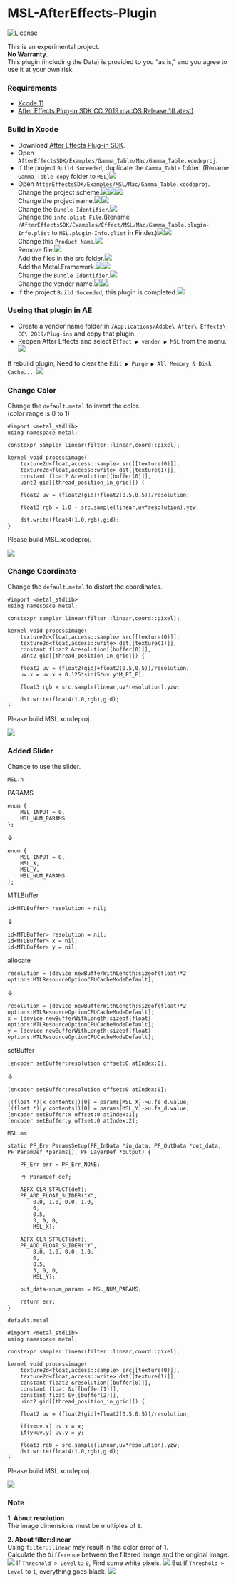 # MSL-AfterEffects-Plugin

[![License](https://img.shields.io/badge/License-BSD%203--Clause-blue.svg)](https://opensource.org/licenses/BSD-3-Clause)

This is an experimental project.  
**No Warranty**.  
This plugin (including the Data) is provided to you “as is,” and you agree to use it at your own risk.

### Requirements

* [Xcode 11](https://apps.apple.com/jp/app/xcode/id497799835)
* [After Effects Plug-in SDK CC 2019 macOS Release 1(Latest)](https://console.adobe.io/downloads/ae)

### Build in Xcode

* Download [After Effects Plug-in SDK](https://console.adobe.io/downloads/ae). 
* Open `AfterEffectsSDK/Examples/Gamma_Table/Mac/Gamma_Table.xcodeproj`.
* If the project `Build Suceeded`, duplicate the `Gamma_Table` folder. (Rename `Gamma_Table copy` folder to `MSL`)![](./assets/suceeded.jpg)
* Open `AfterEffectsSDK/Examples/MSL/Mac/Gamma_Table.xcodeproj`.<br/>
Change the project scheme.![](./assets/scheme1.jpg)![](./assets/scheme2.jpg)![](./assets/scheme3.jpg)<br/>
Change the project name.![](./assets/project1.jpg)![](./assets/project2.jpg)<br/>
Change the `Bundle Identifier`.![](./assets/identity1.jpg)<br/>
Change the `info.plist File`.(Rename `/AfterEffectsSDK/Examples/Effect/MSL/Mac/Gamma_Table.plugin-Info.plist` to `MSL.plugin-Info.plist` in Finder.)![](./assets/plist1.jpg)![](./assets/plist2.jpg)<br/>
Change this `Product Name`.![](./assets/product.jpg)<br/>
Remove file.![](./assets/remove.jpg)<br/>
Add the files in the src folder.![](./assets/add.jpg)<br/>
Add the Metal.Framework.![](./assets/framework1.jpg)![](./assets/framework2.jpg)<br/>
Change the `Bundle Identifier`.![](./assets/identity2.jpg)<br/>
Change the vender name.![](./assets/vender1.jpg)![](./assets/vender2.jpg)<br/>
* If the project `Build Suceeded`, this plugin is completed.![](./assets/finder.jpg)
 
### Useing that plugin in AE

* Create a vendor name folder in `/Applications/Adobe\ After\ Effects\ CC\ 2019/Plug-ins` and copy that plugin.
* Reopen After Effects and select `Effect ▶︎ vender ▶︎ MSL` from the menu.![](./assets/effect.jpg)

If rebuild plugin, Need to clear the `Edit ▶︎ Purge ▶︎ All Memory & Disk Cache...`.
![](./assets/cache.jpg)

### Change Color

Change the `default.metal` to invert the color.   
(color range is 0 to 1)

	#import <metal_stdlib>
	using namespace metal;
	
	constexpr sampler linear(filter::linear,coord::pixel);
	
	kernel void processimage(
	    texture2d<float,access::sample> src[[texture(0)]],
	    texture2d<float,access::write> dst[[texture(1)]],
	    constant float2 &resolution[[buffer(0)]],
	    uint2 gid[[thread_position_in_grid]]) {
	    
	    float2 uv = (float2(gid)+float2(0.5,0.5))/resolution;
	    
	    float3 rgb = 1.0 - src.sample(linear,uv*resolution).yzw;
	    
	    dst.write(float4(1.0,rgb),gid);
	}

Please build MSL.xcodeproj.

![](./assets/invert.png)

### Change Coordinate

Change the `default.metal` to distort the coordinates.

	#import <metal_stdlib>
	using namespace metal;
	
	constexpr sampler linear(filter::linear,coord::pixel);
	
	kernel void processimage(
	    texture2d<float,access::sample> src[[texture(0)]],
	    texture2d<float,access::write> dst[[texture(1)]],
	    constant float2 &resolution[[buffer(0)]],
	    uint2 gid[[thread_position_in_grid]]) {
	    
	    float2 uv = (float2(gid)+float2(0.5,0.5))/resolution;
	    uv.x = uv.x + 0.125*sin(5*uv.y*M_PI_F);
	    
	    float3 rgb = src.sample(linear,uv*resolution).yzw;
	    
	    dst.write(float4(1.0,rgb),gid);
	}

Please build MSL.xcodeproj.

![](./assets/wave.png)


### Added Slider

Change to use the slider.

`MSL.h`

PARAMS

	enum {
	    MSL_INPUT = 0,
	    MSL_NUM_PARAMS
	};
↓

	enum {
	    MSL_INPUT = 0,
	    MSL_X,
	    MSL_Y,
	    MSL_NUM_PARAMS
	};
	
MTLBuffer

	id<MTLBuffer> resolution = nil;
	
↓	

	id<MTLBuffer> resolution = nil;
  	id<MTLBuffer> x = nil;
  	id<MTLBuffer> y = nil;
    

allocate

	resolution = [device newBufferWithLength:sizeof(float)*2 options:MTLResourceOptionCPUCacheModeDefault];

↓

	resolution = [device newBufferWithLength:sizeof(float)*2 options:MTLResourceOptionCPUCacheModeDefault];
   	x = [device newBufferWithLength:sizeof(float) options:MTLResourceOptionCPUCacheModeDefault];
	y = [device newBufferWithLength:sizeof(float) options:MTLResourceOptionCPUCacheModeDefault];

	
setBuffer	

	[encoder setBuffer:resolution offset:0 atIndex:0];

↓	

	[encoder setBuffer:resolution offset:0 atIndex:0];
	
	((float *)[x contents])[0] = params[MSL_X]->u.fs_d.value;
  	((float *)[y contents])[0] = params[MSL_Y]->u.fs_d.value;
	[encoder setBuffer:x offset:0 atIndex:1];
	[encoder setBuffer:y offset:0 atIndex:2];
	
`MSL.mm`
	
	static PF_Err ParamsSetup(PF_InData *in_data, PF_OutData *out_data, PF_ParamDef *params[], PF_LayerDef *output) {
    
	    PF_Err err = PF_Err_NONE;
	    
	    PF_ParamDef def;
	    
	    AEFX_CLR_STRUCT(def);
	    PF_ADD_FLOAT_SLIDER("X",
	        0.0, 1.0, 0.0, 1.0,
	        0,
	        0.5,
	        3, 0, 0,
	        MSL_X);
	    
	    AEFX_CLR_STRUCT(def);
	    PF_ADD_FLOAT_SLIDER("Y",
	        0.0, 1.0, 0.0, 1.0,
	        0,
	        0.5,
	        3, 0, 0,
	        MSL_Y);
	    
	    out_data->num_params = MSL_NUM_PARAMS;
	    
	    return err;
	}


`default.metal`

	#import <metal_stdlib>
	using namespace metal;
	
	constexpr sampler linear(filter::linear,coord::pixel);
	
	kernel void processimage(
	    texture2d<float,access::sample> src[[texture(0)]],
	    texture2d<float,access::write> dst[[texture(1)]],
	    constant float2 &resolution[[buffer(0)]],
	    constant float &x[[buffer(1)]],
	    constant float &y[[buffer(2)]],
	    uint2 gid[[thread_position_in_grid]]) {
	    
	    float2 uv = (float2(gid)+float2(0.5,0.5))/resolution;
	    
	    if(x<uv.x) uv.x = x;
	    if(y<uv.y) uv.y = y;
	    
	    float3 rgb = src.sample(linear,uv*resolution).yzw;
	    dst.write(float4(1.0,rgb),gid);
	}


Please build MSL.xcodeproj.

![](./assets/slider.png)


### Note
**1. About resolution**<br/>
The image dimensions must be multiples of `8`.

**2. About filter::linear**<br/>
Using `filter::linear` may result in the color error of 1.   
Calculate the `Difference` between the filtered image and the original image.
![](./assets/fig01.jpg)
If `Threshold > Level` to `0`, Find some white pixels.
![](./assets/fig02.jpg)
But if `Threshold > Level` to `1`, everything goes black.
![](./assets/fig03.jpg)